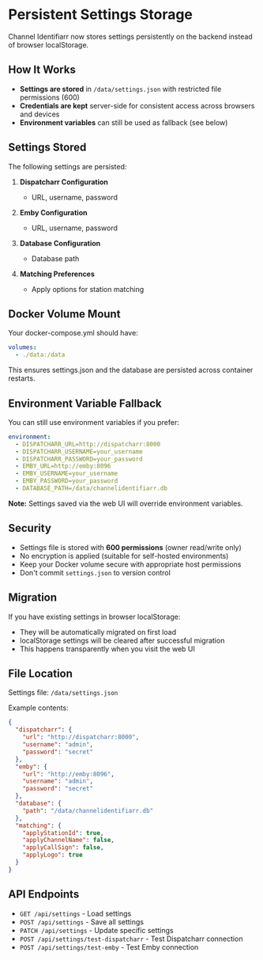 # Persistent Settings Storage

Channel Identifiarr now stores settings persistently on the backend instead of browser localStorage.

## How It Works

- **Settings are stored** in `/data/settings.json` with restricted file permissions (600)
- **Credentials are kept** server-side for consistent access across browsers and devices
- **Environment variables** can still be used as fallback (see below)

## Settings Stored

The following settings are persisted:

1. **Dispatcharr Configuration**
   - URL, username, password

2. **Emby Configuration**
   - URL, username, password

3. **Database Configuration**
   - Database path

4. **Matching Preferences**
   - Apply options for station matching

## Docker Volume Mount

Your docker-compose.yml should have:
```yaml
volumes:
  - ./data:/data
```

This ensures settings.json and the database are persisted across container restarts.

## Environment Variable Fallback

You can still use environment variables if you prefer:

```yaml
environment:
  - DISPATCHARR_URL=http://dispatcharr:8000
  - DISPATCHARR_USERNAME=your_username
  - DISPATCHARR_PASSWORD=your_password
  - EMBY_URL=http://emby:8096
  - EMBY_USERNAME=your_username
  - EMBY_PASSWORD=your_password
  - DATABASE_PATH=/data/channelidentifiarr.db
```

**Note:** Settings saved via the web UI will override environment variables.

## Security

- Settings file is stored with **600 permissions** (owner read/write only)
- No encryption is applied (suitable for self-hosted environments)
- Keep your Docker volume secure with appropriate host permissions
- Don't commit `settings.json` to version control

## Migration

If you have existing settings in browser localStorage:
- They will be automatically migrated on first load
- localStorage settings will be cleared after successful migration
- This happens transparently when you visit the web UI

## File Location

Settings file: `/data/settings.json`

Example contents:
```json
{
  "dispatcharr": {
    "url": "http://dispatcharr:8000",
    "username": "admin",
    "password": "secret"
  },
  "emby": {
    "url": "http://emby:8096",
    "username": "admin",
    "password": "secret"
  },
  "database": {
    "path": "/data/channelidentifiarr.db"
  },
  "matching": {
    "applyStationId": true,
    "applyChannelName": false,
    "applyCallSign": false,
    "applyLogo": true
  }
}
```

## API Endpoints

- `GET /api/settings` - Load settings
- `POST /api/settings` - Save all settings
- `PATCH /api/settings` - Update specific settings
- `POST /api/settings/test-dispatcharr` - Test Dispatcharr connection
- `POST /api/settings/test-emby` - Test Emby connection
